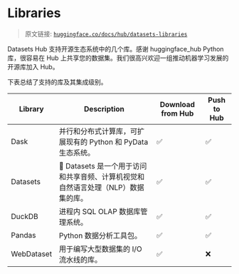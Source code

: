 # Libraries

> 原文链接: [`huggingface.co/docs/hub/datasets-libraries`](https://huggingface.co/docs/hub/datasets-libraries)

Datasets Hub 支持开源生态系统中的几个库。感谢 huggingface_hub Python 库，很容易在 Hub 上共享您的数据集。我们很高兴欢迎一组推动机器学习发展的开源库加入 Hub。

下表总结了支持的库及其集成级别。

| Library | Description | Download from Hub | Push to Hub |
| --- | --- | --- | --- |
| Dask | 并行和分布式计算库，可扩展现有的 Python 和 PyData 生态系统。 | ✅ | ✅ |
| Datasets | 🤗 Datasets 是一个用于访问和共享音频、计算机视觉和自然语言处理（NLP）数据集的库。 | ✅ | ✅ |
| DuckDB | 进程内 SQL OLAP 数据库管理系统。 | ✅ | ✅ |
| Pandas | Python 数据分析工具包。 | ✅ | ✅ |
| WebDataset | 用于编写大型数据集的 I/O 流水线的库。 | ✅ | ❌ |

